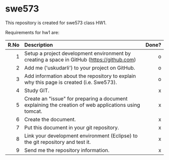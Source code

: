 # swe573
This repository is created for swe573 class HW1. 

Requirements for hw1 are:

| R.No | Description                                                                 | Done? |
|-----:|:----------------------------------------------------------------------------|------:|
|1     | Setup a project development environment by creating a space in GitHub (https://github.com)          | o |
|2     | Add me ('uskudarli') to your project on GitHub.                                                     | o |
|3     | Add information about the repository to explain why this page is created (i.e. Swe573).             | o |
|4     | Study GIT.                                                                                          | x |
|5     | Create an "issue" for preparing a document explaining the creation of web applications using tomcat.| x |
|6     | Create the document.                                                                                | x |
|7     | Put this document in your git repository.                                                           | x |
|8     | Link your development environment (Eclipse) to the git repository and test it.                      | x |
|9     | Send me the repository information.                                                                 | x |

